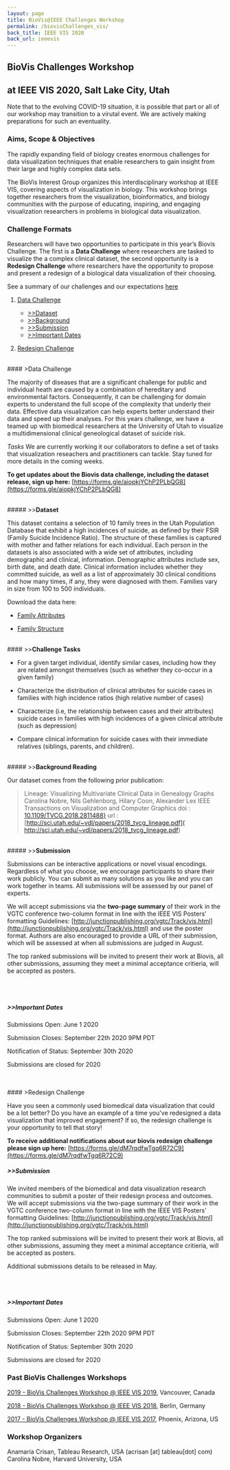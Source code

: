 ```yaml
---
layout: page
title: BioVis@IEEE Challenges Workshop
permalink: /biovisChallenges_vis/
back_title: IEEE VIS 2020
back_url: ieeevis
---
```



## BioVis Challenges Workshop 
## at IEEE VIS 2020, Salt Lake City, Utah

Note that to the evolving COVID-19 situation, it is possible that part or all of our workshop may transition to a virutal event. We are actively making preparations for such an eventuality. 


### Aims, Scope & Objectives
The rapidly expanding field of biology creates enormous challenges for data visualization techniques that enable researchers to gain insight from their large and highly complex data sets.

The BioVis Interest Group organizes this interdisciplinary workshop at IEEE VIS, covering aspects of visualization in biology. This workshop brings together researchers from the visualization, bioinformatics, and biology communities with the purpose of educating, inspiring, and engaging visualization researchers in problems in biological data visualization. 

### Challenge Formats
Researchers will have two opportunities to participate in this year’s Biovis Challenge. The first is a **Data Challenge** where researchers are tasked to visualize the a complex clinical dataset, the second opportunity is a **Redesign Challenge** where researchers have the opportunity to propose and present a redesign of a biological data visualization of their choosing. 

See a summary of our challenges and our expectations [here](https://docs.google.com/presentation/d/1zd7L2fxpjmq_ujjbr4G7cCbu1MLHY9Cy6M4w-D5QR50/edit?usp=sharing)

1. [Data Challenge](#data-challenge)
    * [>>Dataset](#dataset)
    * [>>Background](#background-reading)
    * [>>Submission](#submission)
    * [>>Important Dates](#submission)

2. [Redesign Challenge](#redesign-challenge)


<br>
#### >Data Challenge

The majority of diseases that are a significant challenge for public and individual heath are caused by a combination of hereditary and environmental factors. Consequently, it can be challenging for domain experts to understand the full scope of the complexity that underly their data. Effective data visualization can help experts better understand their data and speed up their analyses. For this years challenge, we have a teamed up with biomedical researchers at the University of Utah to visualize a multidimensional clinical geneological dataset of suicide risk. 

*Tasks*
We are currently working it our collaborators to define a set of tasks that visualization reseachers and practitioners can tackle. Stay tuned for more details in the coming weeks.

**To get updates about the Biovis data challenge, including the dataset release, sign up here:** [https://forms.gle/aiopkjYChP2PLbQG8](https://forms.gle/aiopkjYChP2PLbQG8)

<br>
##### >><strong>Dataset</strong>

This dataset contains a selection of 10 family trees in the Utah Population Database that exhibit a high incidences of suicide, as defined by their FSIR (Family Suicide Incidence Ratio).  The structure of these families is captured with mother and father relations for each individual. Each person in the datasets is also associated with a wide set of attributes, including demographic and clinical, information.  Demographic attributes include sex, birth date, and death date.   Clinical information includes whether they committed suicide, as well as a list of approximately 30 clinical conditions and how many times, if any, they were diagnosed with them.  Families vary in size from 100 to 500 individuals. 

Download the data here:
* [Family Attributes](https://drive.google.com/file/d/1zSwRYJziMcPXKYMAYQDEpGh49subdhT4/view?usp=sharing)

* [Family Structure](https://drive.google.com/open?id=1U-82hL6LKsM19Vu_z5Z9ig4-MmRR0SkT)

<br>
#### >><strong>Challenge Tasks</strong>

* For a given target individual, identify similar cases, including how they are related amongst themselves (such as whether they co-occur in a given family)

* Characterize the distribution of clinical attributes for suicide cases in families with high incidence ratios (high relative number of cases)

* Characterize (i.e, the relationship between cases and their attributes) suicide cases in families with high incidences of a given clinical attribute (such as depression)

* Compare clinical information for suicide cases with their immediate relatives (siblings, parents, and children).


<br>
##### >><strong>Background Reading</strong>

Our dataset comes from the following prior publication:

>Lineage: Visualizing Multivariate Clinical Data in Genealogy Graphs
>Carolina Nobre, Nils Gehlenborg, Hilary Coon, Alexander Lex
>IEEE Transactions on Visualization and Computer Graphics 
> doi : [10.1109/TVCG.2018.2811488}](10.1109/TVCG.2018.2811488})
> url : [http://sci.utah.edu/~vdl/papers/2018_tvcg_lineage.pdf]( http://sci.utah.edu/~vdl/papers/2018_tvcg_lineage.pdf)



<br>
##### >><strong>Submission</strong>

Submissions can be interactive applications or novel visual encodings. Regardless of what you choose, we encourage participants to share their work publicly. You can submit as many solutions as you like and you can work together in teams. All submissions will be assessed by our panel of experts.

We will accept submissions via the **two-page summary** of their work in the VGTC conference two-column format in line with the IEEE VIS Posters’ formatting Guidelines: [http://junctionpublishing.org/vgtc/Track/vis.html](http://junctionpublishing.org/vgtc/Track/vis.html) and use the poster format. Authors are also encouraged to provide a URL of their submission, which will be assessed at when all submissions are judged in August.

The top ranked submissions will be invited to present their work at Biovis, all other submissions, assuming they meet a minimal acceptance critieria, will be accepted as posters.

<br><br>

##### >><strong>Important Dates</strong>

Submissions Open: June 1 2020

Submission Closes: September 22th 2020 9PM PDT 

Notification of Status: September 30th 2020

<!--- All submissions can be [submited here](https://docs.google.com/forms/d/e/1FAIpQLSeRo62uaJfndqYku53AYMuV33A5N4Oo_xhNkkRjevFmCYFuKA/viewform?usp=sf_link)

-->

Submissions are closed for 2020

<br>
<br>
#### >Redesign Challenge

Have you seen a commonly used biomedical data visualization that could be a lot better? Do you have an example of a time you’ve redesigned a data visualization that improved engagement? If so, the redesign challenge is your opportunity to tell that story!  

**To receive additional notifications about our biovis redesign challenge please sign up here:** [https://forms.gle/dM7rqdfwTgq6R72C9](https://forms.gle/dM7rqdfwTgq6R72C9)



##### >><strong>Submission</strong>

We invited members of the biomedical and data visualization research communities to submit a poster of their redesign process and outcomes. We will accept submissions via the two-page summary of their work in the VGTC conference two-column format in line with the IEEE VIS Posters’ formatting Guidelines: [http://junctionpublishing.org/vgtc/Track/vis.html](http://junctionpublishing.org/vgtc/Track/vis.html) 

The top ranked submissions will be invited to present their work at Biovis, all other submissions, assuming they meet a minimal acceptance critieria, will be accepted as posters.


Additional submissions details to be released in May.

<br><br>

##### >><strong>Important Dates</strong>

Submissions Open: June 1 2020

Submission Closes: September  22th 2020 9PM PDT 

Notification of Status: September 30th 2020

<!-- All submissions can be [submited here](https://docs.google.com/forms/d/e/1FAIpQLSc7Vyspp8fxJNV6lwHX6BzNFrmH_9G6e0m5X1RDuoqY4P8HLQ/viewform?usp=sf_link) -->

Submissions are closed for 2020


### Past BioVis Challenges Workshops

<a href="http://biovis.net/2019/agenda_ieee/">2019 - BioVis Challenges Workshop @ IEEE VIS 2019</a>, Vancouver, Canada

<a href="http://biovis.net/2018/agenda_ieee/">2018 - BioVis Challenges Workshop @ IEEE VIS 2018</a>, Berlin, Germany

<a href="http://biovis.net/2017/agenda_ieee/">2017 - BioVis Challenges Workshop @ IEEE VIS 2017</a>, Phoenix, Arizona, US

### Workshop Organizers

Anamaria Crisan, Tableau Research, USA (acrisan [at] tableau[dot] com)<br>
Carolina Nobre, Harvard University, USA
